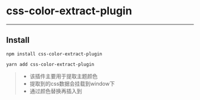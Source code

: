 # css-color-extract-plugin

---

Install
---

```
npm install css-color-extract-plugin

```

```
yarn add css-color-extract-plugin

```

> - 该插件主要用于提取主题颜色
> - 提取到的css数据会挂载到window下
> - 通过颜色替换再插入到<style>，可达到动态修改主题的目的

---

![演示图](http://assets.maocanhua.cn/FgvARiyXVDzYELDVvVIB4L3WYxoX)


Usage

---

// webpack.config.js

```js
const CssColorExtractPlugin = require('css-color-extract-plugin').default;
const PRIMARY_COLOR = '#1890ff';
module.exports = {
    ...
    module: {
        rules: [
          {
            test: /\.css$/,
            exclude: '/\.module\.css$/',
            use: [
                "style-loader", 
                "css-loader", 
                	{
									loader: CssColorExtractPlugin.loader,
									options: {
										colors: [ PRIMARY_COLOR ]
									}
								},
            ]
        },
        {
            test:  /\.module\.css$/,
            use: [
                "style-loader", 
								{
									loader: "css-loader", 
									options: {
                    modules: true,
								    localIdentName: '[path][name]__[local]',
									}
								},
                	{
									loader: CssColorExtractPlugin.loader,
									options: {
                    colors: [ PRIMARY_COLOR ],
                    modules: true,
								    localIdentName: '[path][name]__[local]',
									}
								},
            ]
        }
      ]
    }
   ...
   	plugins: [
      ...
			new CssColorExtractPlugin({ fileName: 'theme' }),
     ]
};
```
### 编译后会在html中插入theme.js，其内容类似以下

```js
window.CSS_EXTRACT_COLOR_PLUGIN = [
  {"source":".src-App-module__example {  background: #1890ff;}","fileName":"App.module.scss","matchColors":["#1890ff"]},
  {"source":".src-Header-module__example {  color: #1890ff;}","fileName":"Header.module.scss","matchColors":["#1890ff"]}
];
var styles = document.createElement('style');
styles.innerHTML = window.CSS_EXTRACT_COLOR_PLUGIN.map((item) => item.source).join('');
document.body.appendChild(styles);
```

### 接着只要使用简单的正则即可替换主题色
```js

import React, { Component } from 'react';
import styles from './App.module.scss';
import { SketchPicker } from 'react-color';

function replaceColor(source, color, replaceColor) {
	return source.replace(new RegExp(`(:.*?\\s*)(${color})(\\b.*?)(?=})`, 'mig'), (group) => {
		return group.replace(new RegExp(`${color}`, 'mig'), replaceColor);
	});
}

const PRIMARY_COLOR = '#1890ff';

class App extends Component {
	
	async setColor(color) {
		const styleData = window.CSS_EXTRACT_COLOR_PLUGIN || [];
		const cssText = styleData.map((item) => item.source).join('');
		const styleText = replaceColor(cssText, PRIMARY_COLOR, color);
		const style = document.createElement('style');
		style.innerHTML = styleText;
		document.body.appendChild(style);
	}
	render() {
		return (
			<div className={styles['example']}>
				<SketchPicker onChangeComplete={(colorResult) => this.setColor(colorResult.hex)} />
			</div>
		);
	}
}

export default App;

```

## loader Options
```js
 {
	colors: string[]; // 匹配的颜色数组，如果出现颜色层次错误覆盖的情况，需要选上被覆盖的颜色，可通过该选项在不同的文件提取不同的颜色
	only?: boolean = true; // 仅提取选中颜色规则，否则会将整个文件提取进去
	modules?: boolean = false; 
	localIdentName?: string = '';
}

```

## plugin Options
```js
  {
		fileName?: string; // 提取颜色的文件名,不提供则直接嵌在 script标签中
	  variableName?: string = 'CSS_EXTRACT_COLOR_PLUGIN'; // 挂载到window的变量名， 默认 CSS_EXTRACT_COLOR_PLUGIN
}

```
**[example](https://github.com/m-Ryan/css-color-extract-plugin/tree/master/examples)**

**[一个更复杂的例子-RyanCMS内容管理系统](https://github.com/m-Ryan/RyanCMS/blob/master/fontend/config/webpack.config.js)**
